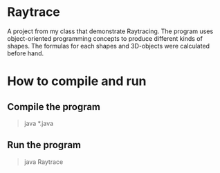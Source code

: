 # Raytrace
A project from my class that demonstrate Raytracing. The program uses object-oriented programming concepts to produce different kinds of shapes. The formulas for each shapes and 3D-objects were calculated before hand.

# How to compile and run

## Compile the program
>java *.java

## Run the program
>java Raytrace
